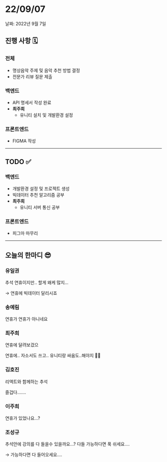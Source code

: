 # 22/09/07

날짜: 2022년 9월 7일

## 진행 사항 🗓

### 전체

- 명상음악 주제 및 음악 추천 방법 결정
- 전문가 리뷰 질문 제출

### 백엔드

- API 명세서 작성 완료
- **최주희**
    - 유니티 설치 및 개발환경 설정

### 프론트엔드

- FIGMA 작성

---

## TODO ✅

### 백엔드

- 개발환경 설정 및 프로젝트 생성
- 빅데이터 추천 알고리즘 공부
- **최주희**
    - 유니티 서버 통신 공부

### 프론트엔드

- 피그마 마무리

---

## 오늘의 한마디 😎

### 유일권

추석 연휴이지만.. 할게 왜케 많지…

→ 연휴에 빅데이터 달리시죠

### 송예림

연휴가 연휴가 아니네요

### 최주희

연휴에 달려보겄으

연휴에.. 자소서도 쓰고.. 유니티랑 싸움도..해야지 🤦‍♀️

### 김호진

리액트와 함께하는 추석

즐겁다…….

### 이주희

연휴가 있었나요…?

### 조성규

추석안에 강의를 다 들을수 있을까요…? 다들 가능하다면 푹 쉬세요….

→ 가능하다면 다 들어오세요….